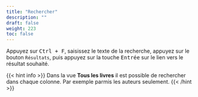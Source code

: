 ```yaml
---
title: "Rechercher"
description: ""
draft: false
weight: 223
toc: false
---
```


Appuyez sur <kbd>Ctrl + F</kbd>, saisissez le texte de la recherche, 
appuyez sur le bouton `Résultats`, puis appuyez sur la touche 
<kbd>Entrée</kbd> sur le lien vers le résultat souhaité.

{{< hint info >}}
Dans la vue **Tous les livres** il est possible de rechercher dans chaque colonne. 
Par exemple parmis les auteurs seulement. 
{{< /hint >}}

